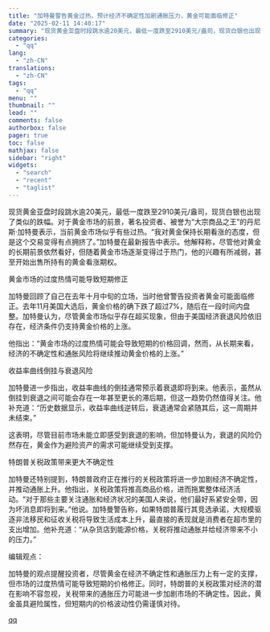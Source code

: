 ```yaml
---
title: "加特曼警告黄金过热，预计经济不确定性加剧通胀压力，黄金可能面临修正"
date: "2025-02-11 14:40:17"
summary: "现货黄金亚盘时段跳水逾20美元，最低一度跌至2910美元/盎司，现货白银也出现了类似的跌幅。对于黄金..."
categories:
  - "qq"
lang:
  - "zh-CN"
translations:
  - "zh-CN"
tags:
  - "qq"
menu: ""
thumbnail: ""
lead: ""
comments: false
authorbox: false
pager: true
toc: false
mathjax: false
sidebar: "right"
widgets:
  - "search"
  - "recent"
  - "taglist"
---
```


现货黄金亚盘时段跳水逾20美元，最低一度跌至2910美元/盎司，现货白银也出现了类似的跌幅。对于黄金市场的前景，著名投资者、被誉为“大宗商品之王”的丹尼斯·加特曼表示，当前黄金市场似乎有些过热。“我对黄金保持长期看涨的态度，但是这个交易变得有点拥挤了。”加特曼在最新报告中表示。他解释称，尽管他对黄金的长期前景依然看好，但随着黄金市场逐渐变得过于热门，他的兴趣有所减弱，甚至开始出售所持有的黄金看涨期权。

黄金市场的过度热情可能导致短期修正

加特曼回顾了自己在去年十月中旬的立场，当时他曾警告投资者黄金可能面临修正。去年11月美国大选后，黄金价格的确下跌了超过7%，随后在一段时间内盘整。加特曼认为，尽管黄金市场似乎存在超买现象，但由于美国经济衰退风险依旧存在，经济条件仍支持黄金价格的上涨。

他指出：“黄金市场的过度热情可能会导致短期的价格回调，然而，从长期来看，经济的不确定性和通胀风险将继续推动黄金价格的上涨。”

收益率曲线倒挂与衰退风险

加特曼进一步指出，收益率曲线的倒挂通常预示着衰退即将到来。他表示，虽然从倒挂到衰退之间可能会存在一年甚至更长的滞后期，但这一趋势仍然值得关注。他补充道：“历史数据显示，收益率曲线逆转后，衰退通常会紧随其后，这一周期并未结束。”

这表明，尽管目前市场未能立即感受到衰退的影响，但加特曼认为，衰退的风险仍然存在，黄金作为避险资产的需求可能继续受到支撑。

特朗普关税政策带来更大不确定性

加特曼还特别提到，特朗普政府正在推行的关税政策将进一步加剧经济不确定性，并推动通胀上升。他指出，关税政策将推高商品价格，进而拖累整体经济活动。“对于那些主要关注通胀和经济状况的美国人来说，他们最好系紧安全带，因为坏消息即将到来。”他说。加特曼警告称，如果特朗普履行其竞选承诺，大规模驱逐非法移民和征收关税将导致生活成本上升，最直接的表现就是消费者在超市里的支出增加。他补充道：“从杂货店到能源价格，关税将推动通胀并给经济带来不小的压力。”

编辑观点：

加特曼的观点提醒投资者，尽管黄金在经济不确定性和通胀压力上有一定的支撑，但市场的过度热情可能导致短期的价格修正。同时，特朗普的关税政策对经济的潜在影响不容忽视，关税带来的通胀压力可能进一步加剧市场的不确定性。因此，黄金虽具避险属性，但短期内的价格波动性仍需谨慎对待。

[qq](https://new.qq.com/rain/a/20250211A04ZP000)
